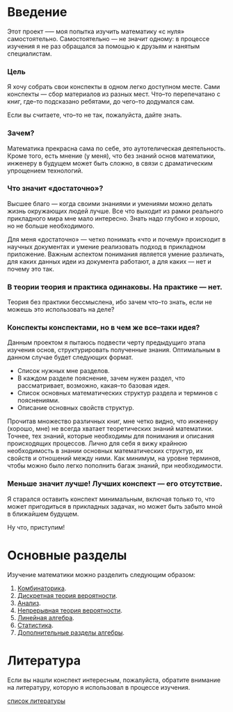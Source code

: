 # Введение

Этот проект –— моя попытка изучить математику «с нуля» самостоятельно. Самостоятельно — не значит одному: в процессе изучения я не раз обращался за помощью к друзьям и нанятым специалистам.

### Цель

Я хочу собрать свои конспекты в одном легко доступном месте. Сами конспекты — сбор материалов из разных мест. Что–то перепечатано с книг, где–то подсказано ребятами, до чего–то додумался сам. 

Если вы считаете, что–то не так, пожалуйста, дайте знать.

### Зачем?

Математика прекрасна сама по себе, это аутотелическая деятельность. Кроме того, есть мнение (у меня), что без знаний основ математики, инженеру в будущем может быть сложно, в связи с драматическим упрощением технологий.

### Что значит «достаточно»?

Высшее благо — когда своими знаниями и умениями можно делать жизнь окружающих людей лучше. Все что выходит из рамки реального прикладного мира мне мало интересно. Знать надо глубоко и хорошо, но не больше необходимого.

Для меня «достаточно» — четко понимать «что и почему» происходит в научных документах и умение реализовать подход в прикладном приложение. Важным аспектом понимания является умение различать, для каких данных идеи из документа работают, а для каких — нет и почему это так.

### В теории теория и практика одинаковы. На практике — нет.

Теория без практики бессмыслена, ибо зачем что–то знать, если не можешь это использовать на деле?

### Конспекты конспектами, но в чем же все–таки идея?

Данным проектом я пытаюсь подвести черту предыдущиго этапа изучения основ, структурировать полученные знания. Оптимальным в данном случае будет следующих формат.

- Список нужных мне разделов.
- В каждом разделе пояснение, зачем нужен раздел, что рассматривает, возможно, какая–то базовая идея.
- Список основных математических структур раздела и терминов с пояснениями.
- Описание основных свойств структур.

Прочитав множество различных книг, мне четко видно, что инженеру (хорошо, мне) не всегда хватает теоретических знаний математики. Точнее, тех знаний, которые необходимы для понимания и описания происходящих процессов. Лично для себя я вижу крайнюю необходимость в знании основных математических структур, их свойств и отношений между ними. Как минимум, на уровне терминов, чтобы можно было легко пополнить багаж знаний, при необходимости.

### Меньше значит лучше! Лучших конспект — его отсутствие.

Я старался оставить конспект минимальным, включая только то, что может пригодиться в прикладных задачах, но может быть забыто мной в ближайшем будущем.

Ну что, приступим! 

# Основные разделы

Изучение математики можно разделить следующим образом:

1. [Комбинаторика](./combinatorics.md).
2. [Дискретная теория вероятности](./discrete_probability_theory.md).
3. [Анализ](./math_analysis.md).
4. [Непрерывная теория вероятности](./continuous_probability_theory.md).
5. [Линейная алгебра](./linear_algebra.md).
6. [Статистика](./statistics.md).
7. [Дополнительные разделы алгебры](./extra_algebra.md).

# Литература

Если вы нашли конспект интересным, пожалуйста, обратите внимание на литературу, которую я использовал в процессе изучения.

[список литературы](./literature.md)
